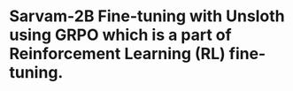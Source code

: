 # Sarvam-2B Fine-tuning with Unsloth using GRPO which is a part of Reinforcement Learning (RL) fine-tuning.

